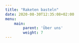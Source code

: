 ```yaml
---
title: "Raketen basteln"
date: 2020-08-30T12:35:08+02:00
menu:
    main: 
        parent: 'Über uns'
        weight: 7
---
```


